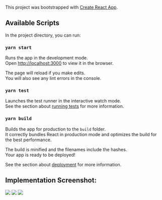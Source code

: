This project was bootstrapped with [Create React App](https://github.com/facebook/create-react-app).

## Available Scripts

In the project directory, you can run:

### `yarn start`

Runs the app in the development mode.<br />
Open [http://localhost:3000](http://localhost:3000) to view it in the browser.

The page will reload if you make edits.<br />
You will also see any lint errors in the console.

### `yarn test`

Launches the test runner in the interactive watch mode.<br />
See the section about [running tests](https://facebook.github.io/create-react-app/docs/running-tests) for more information.

### `yarn build`

Builds the app for production to the `build` folder.<br />
It correctly bundles React in production mode and optimizes the build for the best performance.

The build is minified and the filenames include the hashes.<br />
Your app is ready to be deployed!

See the section about [deployment](https://facebook.github.io/create-react-app/docs/deployment) for more information.
<h2>Implementation Screenshot:</h2>
<img src="https://i.ibb.co/fNF9Wn0/Screenshot-from-2020-05-22-23-07-43.png"/>
<img src="https://i.ibb.co/MfXXGyW/Screenshot-from-2020-05-22-23-08-00.png"/>
<img src="https://i.ibb.co/BrpWN2N/Screenshot-from-2020-05-22-23-07-58.png"/>


